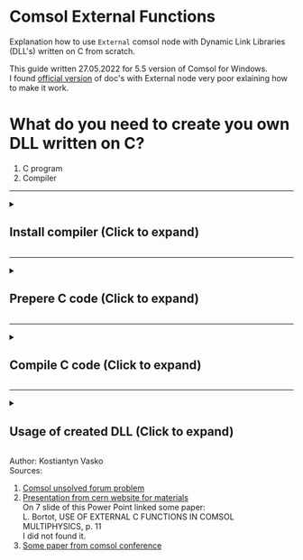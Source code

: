 # Comsol External Functions
Explanation how to use ```External``` comsol node with Dynamic Link Libraries (DLL's) written on C from scratch.

This guide written 27.05.2022 for 5.5 version of Comsol for Windows.\
I found [official version](https://doc.comsol.com/5.5/doc/com.comsol.help.comsol/comsol_ref_definitions.12.047.html) of doc's with External node very poor exlaining how to make it work.

# What do you need to create you own DLL written on C?
1. C program
2. Compiler

---

<details>
<summary><h2>Install compiler (Click to expand)</h2></summary>
<p>

Website mingw.org does not work anymore, but we can download installer [here](https://sourceforge.net/projects/mingw/).\
Also I keep a copy of installer at the repository [mingw-get-setup.exe](https://github.com/byquip/Comsol-External-Functions/blob/main/res/mingw-get-setup.exe).

1. Launch installer.\
![Launch installer](https://github.com/byquip/Comsol-External-Functions/blob/main/pictures/mingw_s_1.png)

2. Set path or keep as it is.\
![Set path or keep as it is.](https://github.com/byquip/Comsol-External-Functions/blob/main/pictures/mingw_s_2.png)

3. Wait for manager installed.\
![Wait for manager installed.](https://github.com/byquip/Comsol-External-Functions/blob/main/pictures/mingw_s_3.png)

4. Right-click on the line which you need to install and choose "Mark for installation".\
![Right-click on the line which you need to install and choose "Mark for installation".](https://github.com/byquip/Comsol-External-Functions/blob/main/pictures/mingw_s_4.png)

5. Select marked lines.\
![Select marked lines.](https://github.com/byquip/Comsol-External-Functions/blob/main/pictures/mingw_s_5.png)

6. Click "Installation" and then "Apply changes".\
![Click "Installation" and then "Apply changes".](https://github.com/byquip/Comsol-External-Functions/blob/main/pictures/mingw_s_6.png)

7. Click "Apply" again.\
![Click "Apply" again.](https://github.com/byquip/Comsol-External-Functions/blob/main/pictures/mingw_s_7.png)

8. Make sure that you have green squares in front of each selected line.\
![Make sure that you have green squares in front of each selected line.](https://github.com/byquip/Comsol-External-Functions/blob/main/pictures/mingw_s_8.png)

Last thing it's toset environment variables.
In Windows CMD prompt write next
```shell script
set PATH=C:\mingw;C:\mingw\bin;%PATH%
```
check if environment variables setted
```shell script
echo %PATH%
```
</p></details>

---

<details>
<summary><h2>Prepere C code (Click to expand)</h2></summary>
<p>
  Slide 7 of Presentation from cern website for materials[2] link in the end.	
  Code example [here](https://github.com/byquip/Comsol-External-Functions/blob/main/res/script.c).
  
  This is basic example eqivalent to ```sin(a^2+b^2)/(a^2+b^2)``` but in Comsol it will be used like ```test_func(x, y)```

```c script
// Libs which necessary
#include <math.h>
#include <stdlib.h>
#include <string.h>

#ifdef _MSC_VER                      // DO NOT TOUCH
#define EXPORT __declspec(dllexport) // DO NOT TOUCH
#else                                // DO NOT TOUCH
#define EXPORT                       // DO NOT TOUCH
#endif                               // DO NOT TOUCH

static const char *error = NULL;     // DO NOT TOUCH

EXPORT int init(const char *str) {   // DO NOT TOUCH (initialisation)
	return 1;                    // DO NOT TOUCH
}                                    // DO NOT TOUCH

EXPORT const char *getLastError() {  // DO NOT TOUCH (errors handler)
	return error;                // DO NOT TOUCH
}                                    // DO NOT TOUCH

EXPORT int eval(const char *func, // <--- Name of function given
	int nArgs,                // <--- Number of arguments given
	const double **inReal,    // <--- Matrix of real part of arguments
	const double **inImag,    // <--- Matrix of imag part of arguments
	int blockSize,            // <--- Length of columns with arguments
	double *outReal,          // <--- Column of real part of output
	double *outImag) {        // <--- Column of imag part of output
	int i;
	if (strcmp("test_func", func) == 0) { // <--- Check if we call right function from dll
		if (nArgs != 2) {             // <--- Check if we use right number of arguments
			error = "Two argument expected";
			return 0;
		}
		for (i = 0; i < blockSize; i++) { // <--- looping over every value in columns
                        // ------------------------------------>MY CODE HERE<------------------------------------
			double a = inReal[0][i];             // <--- take real part of first ([0]) argument.
			double b = inReal[1][i];             // <--- take real part of second ([1]) argument.
			outReal[i] = sin(a*a+b*b)/(a*a+b*b); // <--- solve and assign to real part of the output
                        // ------------------------------------>MY CODE HERE<------------------------------------
		}

		return 1;
	}
	else {
		error = "Unknown function";
		return 0;
	}
}
```
                              
</p></details>

---
  
<details>
<summary><h2>Compile C code (Click to expand)</h2></summary>
<p>
For compiling we use installed utillity.<br>
In Windows CMD prompt write next (open new):
  
```shell script
gcc -shared -o c:\mypath\mylib.dll c:\mypath\script.c
```
  
at path ```c:\mypath``` suppose to appeear ```mylib.dll```

For Linux:
```shell script
gcc -shared -o c:\mypath\mylib.so -fPIC c:\mypath\script.c
```
</p></details>
  
---
  
<details>
<summary><h2>Usage of created DLL (Click to expand)</h2></summary>
<p>
  
The file saved to repository [Example.mph](https://github.com/byquip/Comsol-External-Functions/blob/main/res/Example.mph)
  
0. Make sure you allowed to run external libraries at ```Preferences```.\
![Make sure you allowed to run external libraries.](https://github.com/byquip/Comsol-External-Functions/blob/main/pictures/comsol_s_4.png)

1. Create ```External``` node.\
![Create External node](https://github.com/byquip/Comsol-External-Functions/blob/main/pictures/comsol_s_1.png)

2. Select path to ```mylib.dll``` and indicate function name which we used in ```script.c``` on line 30 ```test_func``` and 2 arguments which this function take.\
***WARNING!*** Use [***File Schemes and File Handling***](https://doc.comsol.com/5.5/doc/com.comsol.help.comsol/application_builder_manual_method_editor.50.13.html) such as ```user:///mylib.dll``` in order to avoid problems with [File not found error](https://www.comsol.com/forum/thread/309491/External-library-cause-error-depend-on-OS?last=2022-06-20T15:29:42Z)
![Select path to DLL](https://github.com/byquip/Comsol-External-Functions/blob/main/pictures/comsol_s_2.png)

3. Usage is the same as with any other comsol function.\
![Usage is the same as with any other comsol function.](https://github.com/byquip/Comsol-External-Functions/blob/main/pictures/comsol_s_5.png)
  
4. As any other comsol function you can plot it.\
  For this you need to indicate range of values for each argument at ``` Plot Preferences```.\
  Then press ```Plot```.\
  **WARNING!** <ins>plot complicated function could compleately freeze your comsol project. Better to test it first on blanc file.</ins>
![As any other comsol function you can plot it.](https://github.com/byquip/Comsol-External-Functions/blob/main/pictures/comsol_s_3.png)
  
</p></details>
 
Author: Kostiantyn Vasko\
Sources:
1. [Comsol unsolved forum problem](https://www.comsol.com/forum/thread/122051/error-while-calling-external-c-function)
2. [Presentation from cern website for materials](indico.cern.ch/event/796548/contributions/3453461/attachments/1857604%2F3051719/SteamWorkshopYoussef_MM.pptx&usg=AOvVaw0erN1NfV535XbVFO5pqTPM)\
	On 7 slide of this Power Point linked some paper:\
	L. Bortot, USE OF EXTERNAL C FUNCTIONS  IN COMSOL MULTIPHYSICS, p. 11\
	I did not found it.
3. [Some paper from comsol conference](https://www.comsol.it/paper/download/360611/bortot_paper.pdf)
